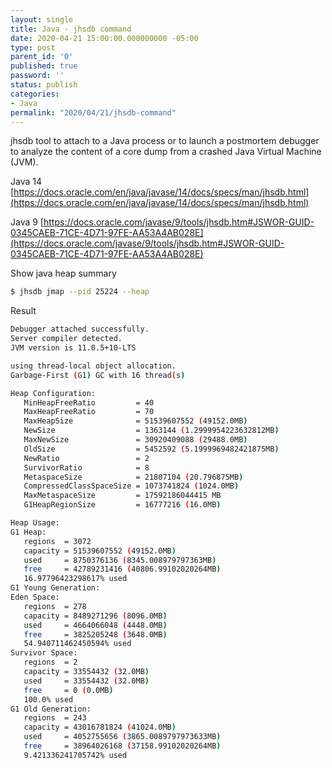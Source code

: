 ```yaml
---
layout: single
title: Java - jhsdb command
date: 2020-04-21 15:00:00.000000000 -05:00
type: post
parent_id: '0'
published: true
password: ''
status: publish
categories:
- Java
permalink: "2020/04/21/jhsdb-command"
---
```


jhsdb tool to attach to a Java process or to launch a postmortem debugger to analyze the content of a core dump from a crashed Java Virtual Machine (JVM).

Java 14
[https://docs.oracle.com/en/java/javase/14/docs/specs/man/jhsdb.html](https://docs.oracle.com/en/java/javase/14/docs/specs/man/jhsdb.html)

Java 9
[https://docs.oracle.com/javase/9/tools/jhsdb.htm#JSWOR-GUID-0345CAEB-71CE-4D71-97FE-AA53A4AB028E](https://docs.oracle.com/javase/9/tools/jhsdb.htm#JSWOR-GUID-0345CAEB-71CE-4D71-97FE-AA53A4AB028E)


Show java heap summary
```bash
$ jhsdb jmap --pid 25224 --heap
```

Result
```bash
Debugger attached successfully.
Server compiler detected.
JVM version is 11.0.5+10-LTS

using thread-local object allocation.
Garbage-First (G1) GC with 16 thread(s)

Heap Configuration:
   MinHeapFreeRatio         = 40
   MaxHeapFreeRatio         = 70
   MaxHeapSize              = 51539607552 (49152.0MB)
   NewSize                  = 1363144 (1.2999954223632812MB)
   MaxNewSize               = 30920409088 (29488.0MB)
   OldSize                  = 5452592 (5.1999969482421875MB)
   NewRatio                 = 2
   SurvivorRatio            = 8
   MetaspaceSize            = 21807104 (20.796875MB)
   CompressedClassSpaceSize = 1073741824 (1024.0MB)
   MaxMetaspaceSize         = 17592186044415 MB
   G1HeapRegionSize         = 16777216 (16.0MB)

Heap Usage:
G1 Heap:
   regions  = 3072
   capacity = 51539607552 (49152.0MB)
   used     = 8750376136 (8345.008979797363MB)
   free     = 42789231416 (40806.99102020264MB)
   16.97796423298617% used
G1 Young Generation:
Eden Space:
   regions  = 278
   capacity = 8489271296 (8096.0MB)
   used     = 4664066048 (4448.0MB)
   free     = 3825205248 (3648.0MB)
   54.940711462450594% used
Survivor Space:
   regions  = 2
   capacity = 33554432 (32.0MB)
   used     = 33554432 (32.0MB)
   free     = 0 (0.0MB)
   100.0% used
G1 Old Generation:
   regions  = 243
   capacity = 43016781824 (41024.0MB)
   used     = 4052755656 (3865.0089797973633MB)
   free     = 38964026168 (37158.99102020264MB)
   9.421336241705742% used
```